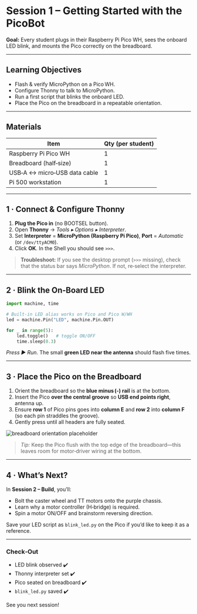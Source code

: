 # Session 1 – Getting Started with the PicoBot

**Goal:** Every student plugs in their Raspberry Pi Pico WH, sees the onboard LED blink, and mounts the Pico correctly on the breadboard.

---

## Learning Objectives

* Flash & verify MicroPython on a Pico WH.
* Configure Thonny to talk to MicroPython.
* Run a first script that blinks the onboard LED.
* Place the Pico on the breadboard in a repeatable orientation.

---

## Materials

| Item | Qty (per student) |
|------|------------------|
| Raspberry Pi Pico WH | 1 |
| Breadboard (half‑size) | 1 |
| USB‑A ↔ micro‑USB data cable | 1 |
| Pi 500 workstation | 1 |

---

## 1 · Connect & Configure Thonny

1. **Plug the Pico in** (no BOOTSEL button).  
2. Open **Thonny** → *Tools ▸ Options ▸ Interpreter*.  
3. Set **Interpreter** = **MicroPython (Raspberry Pi Pico)**, **Port** = *Automatic* (or `/dev/ttyACM0`).  
4. Click **OK**. In the Shell you should see `>>>`.

> **Troubleshoot:** If you see the desktop prompt (`>>>` missing), check that the status bar says *MicroPython*. If not, re‑select the interpreter.

---

## 2 · Blink the On‑Board LED

```python
import machine, time

# Built‑in LED alias works on Pico and Pico W/WH
led = machine.Pin("LED", machine.Pin.OUT)

for _ in range(5):
    led.toggle()   # toggle ON/OFF
    time.sleep(0.3)
```

*Press ▶️ Run*. The small **green LED near the antenna** should flash five times.

---

## 3 · Place the Pico on the Breadboard

1. Orient the breadboard so the **blue minus (-) rail** is at the bottom.  
2. Insert the Pico **over the central groove** so **USB end points right**, antenna up.  
3. Ensure **row 1** of Pico pins goes into **column E** and **row 2** into **column F** (so each pin straddles the groove).  
4. Gently press until all headers are fully seated.

![breadboard orientation placeholder](docs/img/pico_breadboard_placement.png)

> *Tip:* Keep the Pico flush with the top edge of the breadboard—this leaves room for motor‑driver wiring at the bottom.

---

## 4 · What’s Next?

In **Session 2 – Build**, you’ll:

* Bolt the caster wheel and TT motors onto the purple chassis.
* Learn why a motor controller (H‑bridge) is required.
* Spin a motor ON/OFF and brainstorm reversing direction.

Save your LED script as `blink_led.py` on the Pico if you’d like to keep it as a reference.

---

### Check‑Out

* LED blink observed ✔️  
* Thonny interpreter set ✔️  
* Pico seated on breadboard ✔️  
* `blink_led.py` saved ✔️  

See you next session!

